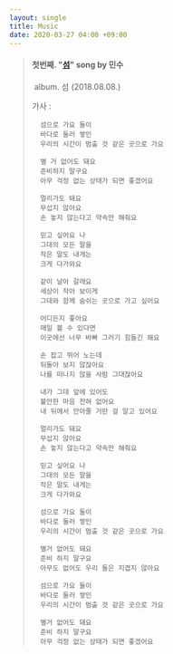```yaml
---
layout: single
title: Music
date: 2020-03-27 04:00 +09:00
---
```


>#### 첫번째. "[섬](https://www.youtube.com/watch?v=DYUYjfdtKPk)" song by 민수
>
>​	album. 섬 (2018.08.08.)
>
>	가사 :
>		
>		섬으로 가요 둘이
>		바다로 둘러 쌓인
>		우리의 시간이 멈출 것 같은 곳으로 가요
>	
>		별 거 없어도 돼요
>		준비하지 말구요
>		아무 걱정 없는 상태가 되면 좋겠어요
>	
>		멀리가도 돼요
>		무섭지 않아요
>		손 놓지 않는다고 약속만 해줘요
>	
>		믿고 싶어요 나
>		그대의 모든 말을
>		작은 말도 내게는
>		크게 다가와요
>	
>		같이 날아 갈래요
>		세상이 작아 보이게
>		그대와 함께 숨쉬는 곳으로 가고 싶어요
>	
>		어디든지 좋아요
>		매일 볼 수 있다면
>		이곳에선 너무 바빠 그러기 힘들긴 해요
>	
>		손 잡고 뛰어 노는데
>		뒤돌아 보지 않잖아요
>		나를 떠나지 않을 사람 그대잖아요
>	
>		내가 그대 앞에 있어도
>		불안한 마음 전혀 없어요
>		내 뒤에서 안아줄 거란 걸 알고 있어요
>	
>		멀리가도 돼요
>		무섭지 않아요
>		손 놓지 않는다고 약속만 해줘요
>	
>		믿고 싶어요 나
>		그대의 모든 말을
>		작은 말도 내게는
>		크게 다가와요
>	
>		섬으로 가요 둘이
>		바다로 둘러 쌓인
>		우리의 시간이 멈출 것 같은 곳으로 가요
>	
>		별거 없어도 돼요
>		준비 하지 말구요
>		아무도 없어도 우리 둘은 지겹지 않아요
>	
>		섬으로 가요 둘이
>		바다로 둘러 쌓인
>		우리의 시간이 멈출 것 같은 곳으로 가요
>	
>		별거 없어도 돼요
>		준비 하지 말구요
>		아무 걱정 없는 상태가 되면 좋겠어요
>
>



